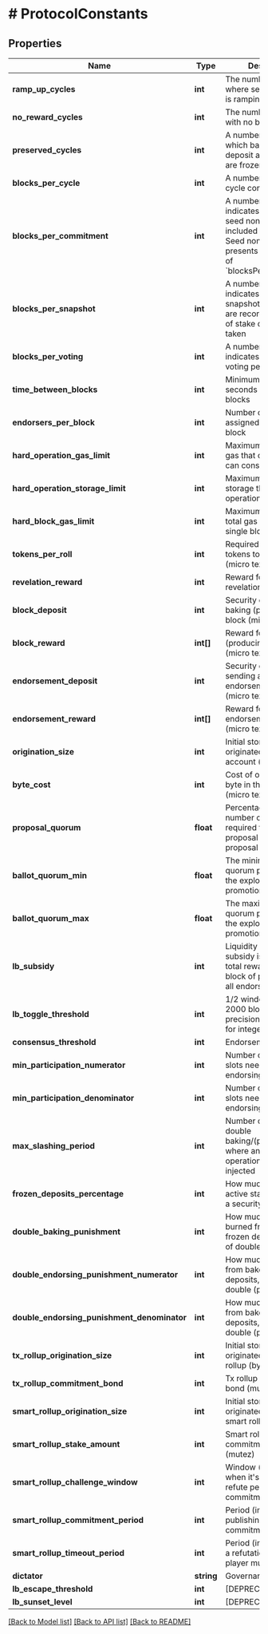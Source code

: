 # # ProtocolConstants

## Properties

Name | Type | Description | Notes
------------ | ------------- | ------------- | -------------
**ramp_up_cycles** | **int** | The number of cycles where security deposit is ramping up | [optional]
**no_reward_cycles** | **int** | The number of cycles with no baking rewards | [optional]
**preserved_cycles** | **int** | A number of cycles in which baker&#39;s security deposit and rewards are frozen | [optional]
**blocks_per_cycle** | **int** | A number of blocks the cycle contains | [optional]
**blocks_per_commitment** | **int** | A number of blocks that indicates how often seed nonce hash is included in a block. Seed nonce hash presents in only one out of &#x60;blocksPerCommitment&#x60; | [optional]
**blocks_per_snapshot** | **int** | A number of blocks that indicates how often a snapshot (snapshots are records of the state of stake distributions) is taken | [optional]
**blocks_per_voting** | **int** | A number of block that indicates how long a voting period takes | [optional]
**time_between_blocks** | **int** | Minimum amount of seconds between blocks | [optional]
**endorsers_per_block** | **int** | Number of bakers that assigned to endorse a block | [optional]
**hard_operation_gas_limit** | **int** | Maximum amount of gas that one operation can consume | [optional]
**hard_operation_storage_limit** | **int** | Maximum amount of storage that one operation can consume | [optional]
**hard_block_gas_limit** | **int** | Maximum amount of total gas usage of a single block | [optional]
**tokens_per_roll** | **int** | Required number of tokens to get 1 roll (micro tez) | [optional]
**revelation_reward** | **int** | Reward for seed nonce revelation (micro tez) | [optional]
**block_deposit** | **int** | Security deposit for baking (producing) a block (micro tez) | [optional]
**block_reward** | **int[]** | Reward for baking (producing) a block (micro tez) | [optional]
**endorsement_deposit** | **int** | Security deposit for sending an endorsement operation (micro tez) | [optional]
**endorsement_reward** | **int[]** | Reward for sending an endorsement operation (micro tez) | [optional]
**origination_size** | **int** | Initial storage size of an originated (created) account (bytes) | [optional]
**byte_cost** | **int** | Cost of one storage byte in the blockchain (micro tez) | [optional]
**proposal_quorum** | **float** | Percentage of the total number of voting power required to select a proposal on the proposal period | [optional]
**ballot_quorum_min** | **float** | The minimum value of quorum percentage on the exploration and promotion periods | [optional]
**ballot_quorum_max** | **float** | The maximum value of quorum percentage on the exploration and promotion periods | [optional]
**lb_subsidy** | **int** | Liquidity baking subsidy is 1/16th of total rewards for a block of priority 0 with all endorsements | [optional]
**lb_toggle_threshold** | **int** | 1/2 window size of 2000 blocks with precision of 1000000 for integer computation | [optional]
**consensus_threshold** | **int** | Endorsement quorum | [optional]
**min_participation_numerator** | **int** | Number of endorsed slots needed to receive endorsing rewards | [optional]
**min_participation_denominator** | **int** | Number of endorsed slots needed to receive endorsing rewards | [optional]
**max_slashing_period** | **int** | Number of cycles after double baking/(pre)endorsing where an accusation operation can be injected | [optional]
**frozen_deposits_percentage** | **int** | How much of baker&#39;s active stake is frozen as a security deposit | [optional]
**double_baking_punishment** | **int** | How much mutez is burned from baker&#39;s frozen deposits, in case of double baking | [optional]
**double_endorsing_punishment_numerator** | **int** | How much is burned from baker&#39;s frozen deposits, in case of double (pre)endorsing | [optional]
**double_endorsing_punishment_denominator** | **int** | How much is burned from baker&#39;s frozen deposits, in case of double (pre)endorsing | [optional]
**tx_rollup_origination_size** | **int** | Initial storage size of an originated (created) tx rollup (bytes) | [optional]
**tx_rollup_commitment_bond** | **int** | Tx rollup commitment bond (mutez) | [optional]
**smart_rollup_origination_size** | **int** | Initial storage size of an originated (created) smart rollup (bytes) | [optional]
**smart_rollup_stake_amount** | **int** | Smart rollup commitment bond (mutez) | [optional]
**smart_rollup_challenge_window** | **int** | Window (in blocks) when it&#39;s possible to refute pending commitment | [optional]
**smart_rollup_commitment_period** | **int** | Period (in blocks) for publishing commitments | [optional]
**smart_rollup_timeout_period** | **int** | Period (in blocks) when a refutation game player must make a turn | [optional]
**dictator** | **string** | Governance dictator | [optional]
**lb_escape_threshold** | **int** | [DEPRECATED] | [optional]
**lb_sunset_level** | **int** | [DEPRECATED] | [optional]

[[Back to Model list]](../../README.md#models) [[Back to API list]](../../README.md#endpoints) [[Back to README]](../../README.md)
